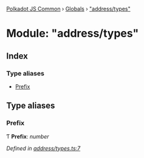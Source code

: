 [Polkadot JS Common](../README.md) › [Globals](../globals.md) › ["address/types"](_address_types_.md)

# Module: "address/types"

## Index

### Type aliases

* [Prefix](_address_types_.md#prefix)

## Type aliases

###  Prefix

Ƭ **Prefix**: *number*

*Defined in [address/types.ts:7](https://github.com/polkadot-js/common/blob/adb1c1fe/packages/util-crypto/src/address/types.ts#L7)*
